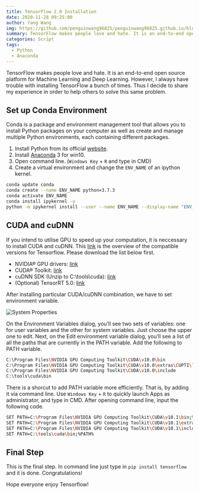 ```yaml
---
title: TensorFlow 2.0 Installation
date: 2020-11-28 09:25:00
author: Yang Wang
img: https://github.com/penguinwang96825/penguinwang96825.github.io/blob/master/2020/11/28/2020-11-28-installation-for-tf2/jonathan-cooper.jpg?raw=true
summary: TensorFlow makes people love and hate. It is an end-to-end open source platform for Machine Learning and Deep Learning. However, I always have trouble with installing TensorFlow a bunch of times. Thus I decide to share my experience in order to help others to solve this same problem.
categories: Script
tags:
  - Python
  - Anaconda
---
```


TensorFlow makes people love and hate. It is an end-to-end open source platform for Machine Learning and Deep Learning. However, I always have trouble with installing TensorFlow a bunch of times. Thus I decide to share my experience in order to help others to solve this same problem.

## Set up Conda Environment

Conda is a package and environment management tool that allows you to install Python packages on your computer as well as create and manage multiple Python environments, each containing different packages.

1. Install Python from its official [website](https://www.python.org/downloads/release/python-373/).
2. Install [Anaconda](https://www.anaconda.com/distribution/#download-section) 3 for win10.
3. Open command line. (`Windows Key` + `R` and type in CMD)
4. Create a virtual environment and change the `ENV_NAME` of an ipython kernel.

```bash
conda update conda
conda create --name ENV_NAME python=3.7.3
conda activate ENV_NAME 
conda install ipykernel -y
python -m ipykernel install --user --name ENV_NAME --display-name "ENV_NAME"
```

## CUDA and cuDNN

If you intend to utilise GPU to speed up your computation, it is neccessary to install CUDA and cuDNN. This [link](https://www.tensorflow.org/install/source#gpu) is the overview of the compatible versions for Tensorflow. Please download the list below first.

- NVIDIA® GPU drivers: [link](https://www.nvidia.com/Download/index.aspx?lang=en-us)
- CUDA® Toolkit: [link](https://developer.nvidia.com/cuda-toolkit-archive)
- cuDNN SDK (Unzip to C:\tools\cuda): [link](https://developer.nvidia.com/cudnn)
- (Optional) TensorRT 5.0: [link](https://developer.nvidia.com/tensorrt)

After installing particular CUDA/cuDNN combination, we have to set environment variable.

![System Properties](https://miro.medium.com/max/618/1*NIVaXFnphn-_xCJr4-snJA.png)

On the Environment Variables dialog, you’ll see two sets of variables: one for user variables and the other for system variables. Just choose the upper one to edit. Next, on the Edit environment variable dialog, you’ll see a list of all the paths that are currently in the PATH variable. Add the following to PATH variable.

```bash
C:\Program Files\NVIDIA GPU Computing Toolkit\CUDA\v10.0\bin
C:\Program Files\NVIDIA GPU Computing Toolkit\CUDA\v10.0\extras\CUPTI\libx64
C:\Program Files\NVIDIA GPU Computing Toolkit\CUDA\v10.0\include
C:\tools\cuda\bin
```

There is a shorcut to add PATH variable more efficiently. That is, by adding it via command line. Use `Windows Key` + `R` to quickly launch Apps as administrator, and type in CMD. After opening command line, input the following code.

```bash
SET PATH=C:\Program Files\NVIDIA GPU Computing Toolkit\CUDA\v10.1\bin;%PATH%
SET PATH=C:\Program Files\NVIDIA GPU Computing Toolkit\CUDA\v10.1\extras\CUPTI\lib64;%PATH%
SET PATH=C:\Program Files\NVIDIA GPU Computing Toolkit\CUDA\v10.1\include;%PATH%
SET PATH=C:\tools\cuda\bin;%PATH%
```

## Final Step
This is the final step. In command line just type in `pip install tensorflow` and it is done. Congratulations!

Hope everyone enjoy Tensorflow!